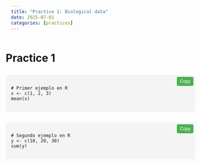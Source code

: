 ```yaml
---
title: "Practice 1: Biological data"
date: 2025-07-01
categories: [practices]
---
```


# Practice 1

<div class="code-block">
  <button class="copy-button" onclick="copyCode(this)">Copy</button>
  <pre><code class="language-r">
# Primer ejemplo en R
x <- c(1, 2, 3)
mean(x)
  </code></pre>
</div>

<div class="code-block">
  <button class="copy-button" onclick="copyCode(this)">Copy</button>
  <pre><code class="language-r">
# Segundo ejemplo en R
y <- c(10, 20, 30)
sum(y)
  </code></pre>
</div>

<script>
function copyCode(button) {
  const code = button.nextElementSibling.innerText.trim();
  navigator.clipboard.writeText(code).then(() => {
    button.innerText = 'Copied!';
    setTimeout(() => { button.innerText = 'Copy'; }, 1500);
  });
}
</script>

<style>
.code-block {
  position: relative;
  margin: 1em 0;
}
.copy-button {
  position: absolute;
  top: 5px;
  right: 5px;
  background: #4CAF50;
  border: none;
  color: white;
  padding: 5px 8px;
  font-size: 12px;
  cursor: pointer;
  border-radius: 4px;
}
pre {
  background: #f4f4f4;
  padding: 1em;
  border-radius: 6px;
  overflow-x: auto;
  font-family: monospace;
  margin-top: 2em;
}
</style>
